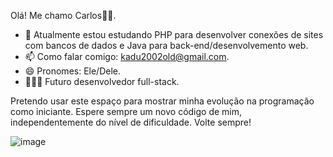 Olá! Me chamo Carlos👋🏾.

*  🌱 Atualmente estou estudando PHP para desenvolver conexões de sites com bancos de dados e Java para back-end/desenvolvemento web.
*  📫 Como falar comigo: kadu2002old@gmail.com.
*  😄 Pronomes: Ele/Dele.
*  👨🏾‍💻 Futuro desenvolvedor full-stack.

Pretendo usar este espaço para mostrar minha evolução na programação como iniciante. Espere sempre um novo código de mim, independentemente do nível de dificuldade. Volte sempre!

  ![image](https://user-images.githubusercontent.com/101615010/158308628-7dcf7eb6-2225-42ae-9a35-609d09227765.png)

